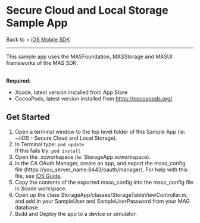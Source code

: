 # Secure Cloud and Local Storage Sample App
Back to > [iOS Mobile SDK](https://github.com/CAAPIM/iOS-MAS-SDK)
<hr/>
This sample app uses the MASFoundation, MASStorage and MASUI frameworks of the MAS SDK.

<br>**Required:**
* Xcode, latest version installed from App Store
* CocoaPods, latest version installed from https://cocoapods.org/</br>

## Get Started
1. Open a terminal window to the top level folder of this Sample App (ie: ~/iOS - Secure Cloud and Local Storage).
2. In Terminal type: `pod update`  
   If this fails try: `pod install`
3. Open the .xcworkspace (ie: StorageApp.xcworkspace).
4. In the CA OAuth Manager, create an app, and export the msso_config file (https://you_server_name:8443/oauth/manager). For help with this file, see [iOS Guide](https://www.ca.com/us/developers/mas/docs.html?id=1).
5. Copy the contents of the exported msso_config into the msso_config file in Xcode workspace.
6. Open up the class StorageApp/classes/StorageTableViewController.m, and add in your SampleUser and SampleUserPassword from your MAG database.
7. Build and Deploy the app to a device or simulator.
